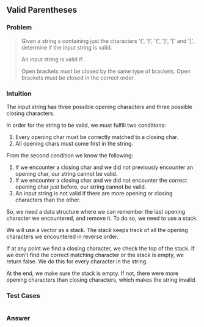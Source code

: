 ## Valid Parentheses

### Problem

> Given a string s containing just the characters '(', ')', '{', '}', '[' and ']', determine if the input string is valid.
>
> An input string is valid if:
>
> Open brackets must be closed by the same type of brackets.
> Open brackets must be closed in the correct order.

### Intuition

The input string has three possible opening characters and three
possible closing characters.

In order for the string to be valid, we must fulfill two conditions:

1. Every opening char must be correctly matched to a closing char.
2. All opening chars must come first in the string.

From the second condition we know the following:

1. If we encounter a closing char and we did not previously encounter an
   opening char, our string cannot be valid.
2. If we encounter a closing char and we did not encounter the correct
   opening char just before, our string cannot be valid.
3. An input string is not valid if there are more opening or closing
   characters than the other.

So, we need a data structure where we can remember the last opening
character we encountered, and remove it. To do so, we need to use a
stack.

We will use a vector as a stack. The stack keeps track of all the
opening characters we encountered in reverse order.

If at any point we find a closing character, we check the top of the
stack. If we don't find the correct matching character or the stack is
empty, we return false. We do this for every character in the string.

At the end, we make sure the stack is empty. If not, there were more
opening characters than closing characters, which makes the string
invalid.

### Test Cases

```{.rs include=src/questions/sequences/valid_parentheses.rs startLine=3 endLine=27}

```

### Answer

```{.rs include=src/questions/sequences/valid_parentheses.rs startLine=29 endLine=36}

```
